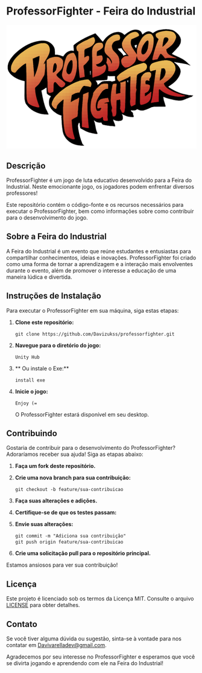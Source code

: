 # ProfessorFighter - Feira do Industrial

![](logo.png)

## Descrição

ProfessorFighter é um jogo de luta educativo desenvolvido para a Feira do Industrial. Neste emocionante jogo, os jogadores podem enfrentar diversos professores!

Este repositório contém o código-fonte e os recursos necessários para executar o ProfessorFighter, bem como informações sobre como contribuir para o desenvolvimento do jogo.

## Sobre a Feira do Industrial

A Feira do Industrial é um evento que reúne estudantes e entusiastas para compartilhar conhecimentos, ideias e inovações. ProfessorFighter foi criado como uma forma de tornar a aprendizagem e a interação mais envolventes durante o evento, além de promover o interesse a educação de uma maneira lúdica e divertida.

## Instruções de Instalação

Para executar o ProfessorFighter em sua máquina, siga estas etapas:

1. **Clone este repositório:**

   ```
   git clone https://github.com/Davizukss/professorfighter.git
   ```

2. **Navegue para o diretório do jogo:**

   ```
   Unity Hub
   ```

3. ** Ou instale o Exe:**

   ```
   install exe
   ```

4. **Inicie o jogo:**

   ```
   Enjoy (=
   ```

   O ProfessorFighter estará disponível em seu desktop.

## Contribuindo

Gostaria de contribuir para o desenvolvimento do ProfessorFighter? Adoraríamos receber sua ajuda! Siga as etapas abaixo:

1. **Faça um fork deste repositório.**

2. **Crie uma nova branch para sua contribuição:**

   ```
   git checkout -b feature/sua-contribuicao
   ```

3. **Faça suas alterações e adições.**

4. **Certifique-se de que os testes passam:**

5. **Envie suas alterações:**

   ```
   git commit -m "Adiciona sua contribuição"
   git push origin feature/sua-contribuicao
   ```

6. **Crie uma solicitação pull para o repositório principal.**

Estamos ansiosos para ver sua contribuição!

## Licença

Este projeto é licenciado sob os termos da Licença MIT. Consulte o arquivo [LICENSE](LICENSE) para obter detalhes.

## Contato

Se você tiver alguma dúvida ou sugestão, sinta-se à vontade para nos contatar em [Davivarelladev@gmail.com](mailto:seu-email@exemplo.com).

Agradecemos por seu interesse no ProfessorFighter e esperamos que você se divirta jogando e aprendendo com ele na Feira do Industrial!
